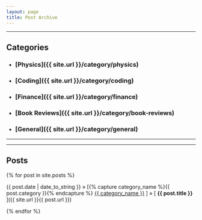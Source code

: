 ```yaml
---
layout: page
title: Post Archive
---
```




-----

<!-- CATEGORIES -->

<h2>Categories</h2>

* ### [Physics]({{ site.url }}/category/physics)
* ### [Coding]({{ site.url }}/category/coding)
* ### [Finance]({{ site.url }}/category/finance)
* ### [Book Reviews]({{ site.url }}/category/book-reviews)
* ### [General]({{ site.url }}/category/general)

-----

<!-- PROJECTS -->



-----  

<!-- POSTS -->

<h2>Posts</h2>

{% for post in site.posts %}

{{ post.date | date_to_string }} » [{% capture category_name %}{{ post.category }}{% endcapture %} <a href="/category/{{ category_name }}">{{ category_name }}</a> ] » [ **{{ post.title }}** ]({{ site.url }}{{ post.url }}) 

{% endfor %}

